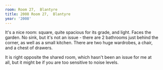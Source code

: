 ```yaml
---
room: Room 27,  Blantyre
title: 2008 Room 27,  Blantyre
year: '2008'
---
```


It's a nice room: square, quite spacious for its grade, and light. Faces the garden. No sink, but it's not an issue - there are 2 bathrooms just behind the corner, as well as a small kitchen. There are two huge wardrobes, a chair, and a chest of drawers. 

It is right opposite the shared room, which hasn't been an issue for me at all, but it might be if you are too sensitive to noise levels.